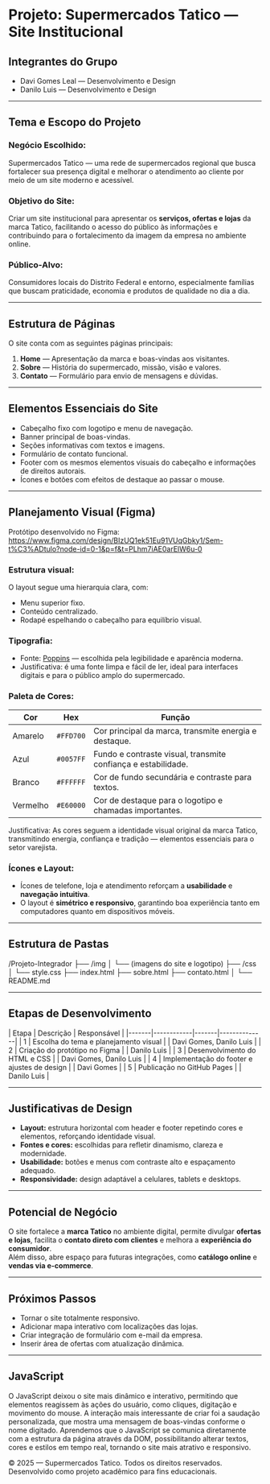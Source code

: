 #  Projeto: Supermercados Tatico — Site Institucional

##  Integrantes do Grupo
- Davi Gomes Leal — Desenvolvimento e Design
- Danilo Luis — Desenvolvimento e Design

---

##  Tema e Escopo do Projeto

###  Negócio Escolhido:
Supermercados Tatico — uma rede de supermercados regional que busca fortalecer sua presença digital e melhorar o atendimento ao cliente por meio de um site moderno e acessível.

###  Objetivo do Site:
Criar um site institucional para apresentar os **serviços, ofertas e lojas** da marca Tatico, facilitando o acesso do público às informações e contribuindo para o fortalecimento da imagem da empresa no ambiente online.

###  Público-Alvo:
Consumidores locais do Distrito Federal e entorno, especialmente famílias que buscam praticidade, economia e produtos de qualidade no dia a dia.

---

##  Estrutura de Páginas

O site conta com as seguintes páginas principais:

1. **Home** — Apresentação da marca e boas-vindas aos visitantes.  
2. **Sobre** — História do supermercado, missão, visão e valores.  
3. **Contato** — Formulário para envio de mensagens e dúvidas.  
---

##  Elementos Essenciais do Site

- Cabeçalho fixo com logotipo e menu de navegação.  
- Banner principal de boas-vindas.  
- Seções informativas com textos e imagens.  
- Formulário de contato funcional.  
- Footer com os mesmos elementos visuais do cabeçalho e informações de direitos autorais.  
- Ícones e botões com efeitos de destaque ao passar o mouse.  

---

##  Planejamento Visual (Figma)

Protótipo desenvolvido no Figma: https://www.figma.com/design/BIzUQ1ek51Eu91VUqGbky1/Sem-t%C3%ADtulo?node-id=0-1&p=f&t=PLhm7iAE0arElW6u-0


###  Estrutura visual:
O layout segue uma hierarquia clara, com:
- Menu superior fixo.
- Conteúdo centralizado.
- Rodapé espelhando o cabeçalho para equilíbrio visual.

### Tipografia:
- Fonte: [Poppins](https://fonts.google.com/specimen/Poppins) — escolhida pela legibilidade e aparência moderna.
- Justificativa: é uma fonte limpa e fácil de ler, ideal para interfaces digitais e para o público amplo do supermercado.

###  Paleta de Cores:
| Cor | Hex | Função |
|------|------|---------|
|  Amarelo | `#FFD700` | Cor principal da marca, transmite energia e destaque. |
|  Azul | `#0057FF` | Fundo e contraste visual, transmite confiança e estabilidade. |
|  Branco | `#FFFFFF` | Cor de fundo secundária e contraste para textos. |
|  Vermelho | `#E60000` | Cor de destaque para o logotipo e chamadas importantes. |

Justificativa: 
As cores seguem a identidade visual original da marca Tatico, transmitindo energia, confiança e tradição — elementos essenciais para o setor varejista.

###  Ícones e Layout:
- Ícones de telefone, loja e atendimento reforçam a **usabilidade** e **navegação intuitiva**.  
- O layout é **simétrico e responsivo**, garantindo boa experiência tanto em computadores quanto em dispositivos móveis.

---

##  Estrutura de Pastas
/Projeto-Integrador
├── /img
│ └── (imagens do site e logotipo)
├── /css
│ └── style.css
├── index.html
├── sobre.html
├── contato.html
│
└── README.md


---

## Etapas de Desenvolvimento

| Etapa | Descrição | Responsável |
|-------|------------|-------|--------------|
| 1 | Escolha do tema e planejamento visual | | Davi Gomes, Danilo Luis |
| 2 | Criação do protótipo no Figma | | Danilo Luis |
| 3 | Desenvolvimento do HTML e CSS | | Davi Gomes, Danilo Luis |
| 4 | Implementação do footer e ajustes de design | | Davi Gomes |
| 5 | Publicação no GitHub Pages | | Danilo Luis |

---

##  Justificativas de Design

- **Layout:** estrutura horizontal com header e footer repetindo cores e elementos, reforçando identidade visual.  
- **Fontes e cores:** escolhidas para refletir dinamismo, clareza e modernidade.  
- **Usabilidade:** botões e menus com contraste alto e espaçamento adequado.  
- **Responsividade:** design adaptável a celulares, tablets e desktops.  

---

##  Potencial de Negócio

O site fortalece a **marca Tatico** no ambiente digital, permite divulgar **ofertas e lojas**, facilita o **contato direto com clientes** e melhora a **experiência do consumidor**.  
Além disso, abre espaço para futuras integrações, como **catálogo online** e **vendas via e-commerce**.

---

##  Próximos Passos

- Tornar o site totalmente responsivo.  
- Adicionar mapa interativo com localizações das lojas.  
- Criar integração de formulário com e-mail da empresa.  
- Inserir área de ofertas com atualização dinâmica.  

---

## JavaScript

O JavaScript deixou o site mais dinâmico e interativo, permitindo que elementos reagissem às ações do usuário, como cliques, digitação e movimento do mouse. A interação mais interessante de criar foi a saudação personalizada, que mostra uma mensagem de boas-vindas conforme o nome digitado. Aprendemos que o JavaScript se comunica diretamente com a estrutura da página através da DOM, possibilitando alterar textos, cores e estilos em tempo real, tornando o site mais atrativo e responsivo.


© 2025 — Supermercados Tatico. Todos os direitos reservados.  
Desenvolvido como projeto acadêmico para fins educacionais.


